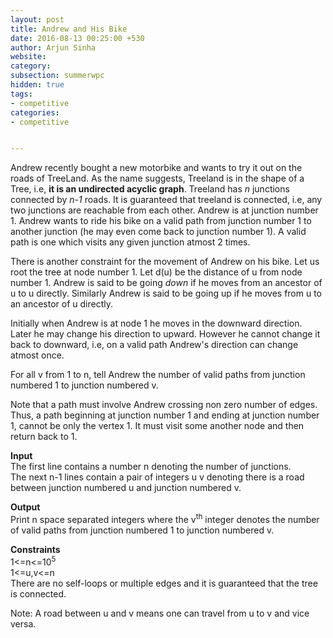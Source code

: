 ```yaml
---
layout: post
title: Andrew and His Bike
date: 2016-08-13 00:25:00 +530
author: Arjun Sinha
website:
category:
subsection: summerwpc
hidden: true
tags:
- competitive
categories:
- competitive


---
```

Andrew recently bought a new motorbike and wants to try it out on the roads of TreeLand. As the name suggests, Treeland is in the shape of a Tree, i.e, **it is an undirected acyclic graph**. Treeland has _n_ junctions connected by _n-1_ roads. It is guaranteed that treeland is connected, i.e, any two junctions are reachable from each other. Andrew is at junction number 1. Andrew wants to ride his bike on a valid path from junction number 1 to another junction (he may even come back to junction number 1). A valid path is one which visits any given junction atmost 2 times.  

There is another constraint for the movement of Andrew on his bike. Let us root the tree at node number 1. Let d(u) be the distance of u from node number 1. Andrew is said to be going _down_ if he moves from an ancestor of u to u directly. Similarly Andrew is said to be going up if he moves from u to an ancestor of u directly.  

Initially when Andrew is at node 1 he moves in the downward direction. Later he may change his direction to upward. However he cannot change it back to downward, i.e, on a valid path Andrew's direction can change atmost once.     

For all v from 1 to n, tell Andrew the number of valid paths from junction numbered 1 to junction numbered v.  

Note that a path must involve Andrew crossing non zero number of edges. Thus, a path beginning at junction number 1 and ending at junction number 1, cannot be only the vertex 1. It must visit some another node and then return back to 1.  

**Input**  
The first line contains a number n denoting the number of junctions.  
The next n-1 lines contain a pair of integers u v denoting there is a road between junction numbered u and junction numbered v.  

**Output**  
Print n space separated integers where the v<sup>th</sup> integer denotes the number of valid paths from junction numbered 1 to junction numbered v.    

**Constraints**  
1<=n<=10<sup>5</sup>  
1<=u,v<=n  
There are no self-loops or multiple edges and it is guaranteed that the tree is connected.  

Note: A road between u and v means one can travel from u to v and vice versa.  
